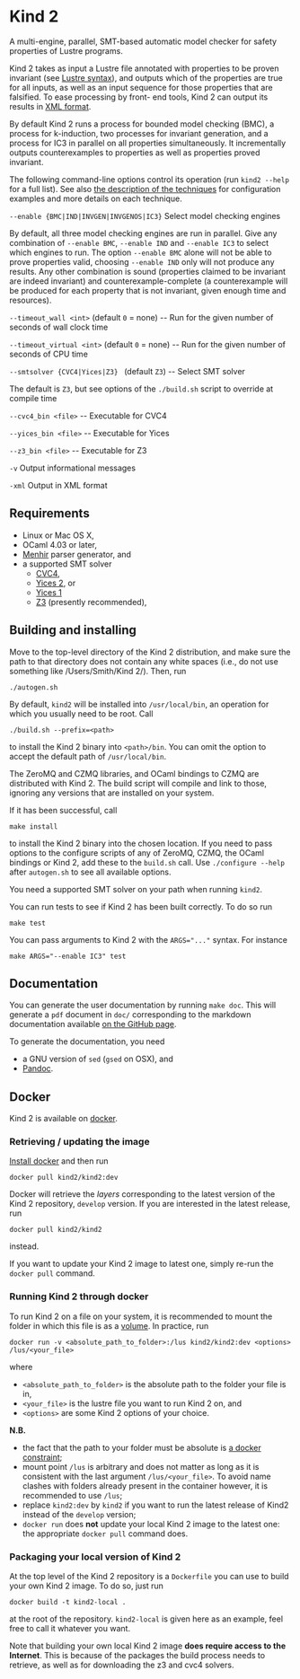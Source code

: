 # Kind 2

A multi-engine, parallel, SMT-based automatic model checker for safety properties of Lustre programs.

Kind 2 takes as input a Lustre file annotated with properties to be proven
invariant (see [Lustre syntax](./2_input/1_lustre.md#lustre-input)), and
outputs which of the properties are true for all inputs, as well as an input
sequence for those properties that are falsified. To ease processing by front-
end tools, Kind 2 can output its results in [XML format](./3_output/2_xml.md#xml-output).

By default Kind 2 runs a process for bounded model checking (BMC), a process
for k-induction, two processes for invariant generation, and a process for IC3
in parallel on all properties simultaneously. It incrementally outputs
counterexamples to properties as well as properties proved invariant.

The following command-line options control its operation (run `kind2 --help` for a full list). See also [the description of the techniques](./1_techniques/1_techniques.md#techniques) for configuration examples and more details on each technique.

`--enable {BMC|IND|INVGEN|INVGENOS|IC3}` Select model checking engines
   
By default, all three model checking engines are run in parallel. Give any combination of `--enable BMC`, `--enable IND` and `--enable IC3` to select which engines to run. The option `--enable BMC` alone will not be able to prove properties valid, choosing `--enable IND` only will not produce any results. Any other combination is sound (properties claimed to be invariant are indeed invariant) and counterexample-complete (a counterexample will be produced for each property that is not invariant, given enough time and resources).

`--timeout_wall <int>` (default `0` = none) -- Run for the given number of seconds of wall clock time

`--timeout_virtual <int>` (default `0` = none) -- Run for the given number of seconds of CPU time
 
`--smtsolver {CVC4|Yices|Z3} ` (default `Z3`) -- Select SMT solver

The default is `Z3`, but see options of the `./build.sh` script to override at compile time
  
`--cvc4_bin <file>` -- Executable for CVC4

`--yices_bin <file>` -- Executable for Yices

`--z3_bin <file>` -- Executable for Z3

`-v` Output informational messages

`-xml` Output in XML format


## Requirements

- Linux or Mac OS X,
- OCaml 4.03 or later,
- [Menhir](http://gallium.inria.fr/~fpottier/menhir/) parser generator, and
- a supported SMT solver
    - [CVC4](http://cvc4.cs.nyu.edu),
    - [Yices 2](http://yices.csl.sri.com/), or
    - [Yices 1](http://yices.csl.sri.com/old/download-yices1-full.shtml)
    - [Z3](http://z3.codeplex.com) (presently recommended), 

## Building and installing

Move to the top-level directory of the Kind 2 distribution, and make sure the path to that directory does not contain any white spaces (i.e., do not use something like /Users/Smith/Kind 2/). Then, run

    ./autogen.sh

By default, `kind2` will be installed into `/usr/local/bin`, an operation for which you usually need to be root. Call 

    ./build.sh --prefix=<path>
    
to install the Kind 2 binary into `<path>/bin`. You can omit the option to accept the default path of `/usr/local/bin`. 

The ZeroMQ and CZMQ libraries, and OCaml bindings to CZMQ are distributed with Kind 2. The build script will compile and link to those, ignoring any versions that are installed on your system. 

If it has been successful, call 

    make install

to install the Kind 2 binary into the chosen location. If you need to pass options to the configure scripts of any of ZeroMQ, CZMQ, the OCaml bindings or Kind 2, add these to the `build.sh` call. Use `./configure --help` after `autogen.sh` to see all available options.

You need a supported SMT solver on your path when running `kind2`.

You can run tests to see if Kind 2 has been built correctly. To do so run

    make test

You can pass arguments to Kind 2 with the `ARGS="..."` syntax. For instance

    make ARGS="--enable IC3" test


## Documentation

You can generate the user documentation by running `make doc`. This will generate a `pdf` document in `doc/` corresponding to the markdown documentation
available [on the GitHub page](https://github.com/kind2-mc/kind2/blob/develop/doc/usr/content/Home.md#kind-2).

To generate the documentation, you need

* a GNU version of `sed` (`gsed` on OSX), and
* [Pandoc](http://pandoc.org/).



## Docker

Kind 2 is available on [docker](https://hub.docker.com/r/kind2/kind2/).

### Retrieving / updating the image

[Install docker](https://www.docker.com/products/docker) and then run

```
docker pull kind2/kind2:dev
```

Docker will retrieve the *layers* corresponding to the latest version of the
Kind 2 repository, `develop` version. If you are interested in the latest
release, run

```
docker pull kind2/kind2
```

instead.

If you want to update your Kind 2 image to latest one, simply re-run the
`docker pull` command.

### Running Kind 2 through docker

To run Kind 2 on a file on your system, it is recommended to mount the folder in which this file is as a [volume](https://docs.docker.com/engine/tutorials/dockervolumes/#/mount-a-host-directory-as-a-data-volume).
In practice, run

```
docker run -v <absolute_path_to_folder>:/lus kind2/kind2:dev <options> /lus/<your_file>
```

where

- `<absolute_path_to_folder>` is the absolute path to the folder your file is
  in,
- `<your_file>` is the lustre file you want to run Kind 2 on, and
- `<options>` are some Kind 2 options of your choice.

**N.B.**

- the fact that the path to your folder must be absolute is [a docker constraint](https://docs.docker.com/engine/tutorials/dockervolumes/#/mount-a-host-directory-as-a-data-volume);
- mount point `/lus` is arbitrary and does not matter as long as it is
  consistent with the last argument `/lus/<your_file>`. To avoid name clashes
  with folders already present in the container however, it is recommended to
  use `/lus`;
- replace `kind2:dev` by `kind2` if you want to run the latest release of Kind2
  instead of the `develop` version;
- `docker run` does **not** update your local Kind 2 image to the latest one:
  the appropriate `docker pull` command does.

### Packaging your local version of Kind 2

At the top level of the Kind 2 repository is a `Dockerfile` you can use to
build your own Kind 2 image. To do so, just run

```
docker build -t kind2-local .
```

at the root of the repository. `kind2-local` is given here as an example, feel
free to call it whatever you want.

Note that building your own local Kind 2 image **does require access to the
Internet**. This is because of the packages the build process needs to
retrieve, as well as for downloading the z3 and cvc4 solvers.
